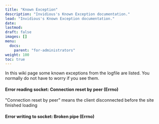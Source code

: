 ```yaml
---
title: "Known Exception"
description: "Invidious's Known Exception documentation."
lead: "Invidious's Known Exception documentation."
date:
lastmod:
draft: false
images: []
menu:
  docs:
    parent: "for-administrators"
weight: 100
toc: true
---
```


In this wiki page some known exceptions from the logfile are listed. You normally do not have to worry if you see them.

#### Error reading socket: Connection reset by peer (Errno)
"Connection reset by peer" means the client disconnected before the site finished loading

#### Error writing to socket: Broken pipe (Errno)
